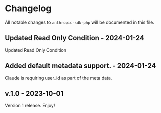 # Changelog

All notable changes to `anthropic-sdk-php` will be documented in this file.

## Updated Read Only Condition - 2024-01-24

Updated Read Only Condition

## Added default metadata support. - 2024-01-24

Claude is requiring user_id as part of the meta data.

## v.1.0 - 2023-10-01

Version 1 release. Enjoy!
